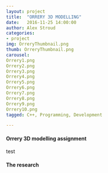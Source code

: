 ```yaml
---
layout: project
title:  "ORRERY 3D MODELLING"
date:   2016-11-25 14:00:00
author: Alex Stroud
categories:
- project
img: OrreryThumbnail.png
thumb: OrreryThumbnail.png
carousel:
Orrery1.png
Orrery2.png
Orrery3.png
Orrery4.png
Orrery5.png
Orrery6.png
Orrery7.png
Orrery8.png
Orrery9.png
Orrery10.png
tagged: C++, Programming, Development

---
```


#### Orrery 3D modelling assignment
test



#### The research


